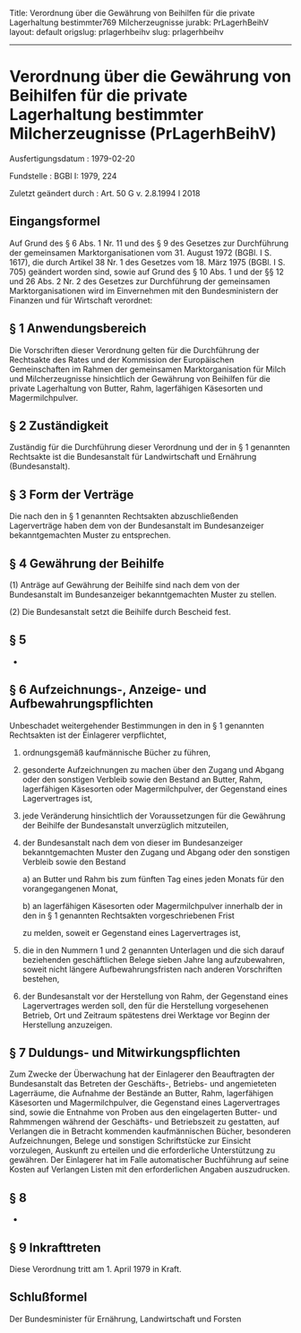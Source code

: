 Title: Verordnung über die Gewährung von Beihilfen für die private Lagerhaltung bestimmter769
  Milcherzeugnisse
jurabk: PrLagerhBeihV
layout: default
origslug: prlagerhbeihv
slug: prlagerhbeihv

---

# Verordnung über die Gewährung von Beihilfen für die private Lagerhaltung bestimmter Milcherzeugnisse (PrLagerhBeihV)

Ausfertigungsdatum
:   1979-02-20

Fundstelle
:   BGBl I: 1979, 224

Zuletzt geändert durch
:   Art. 50 G v. 2.8.1994 I 2018


## Eingangsformel

Auf Grund des § 6 Abs. 1 Nr. 11 und des § 9 des Gesetzes zur
Durchführung der gemeinsamen Marktorganisationen vom 31. August 1972
(BGBl. I S. 1617), die durch Artikel 38 Nr. 1 des Gesetzes vom 18.
März 1975 (BGBl. I S. 705) geändert worden sind, sowie auf Grund des §
10 Abs. 1 und der §§ 12 und 26 Abs. 2 Nr. 2 des Gesetzes zur
Durchführung der gemeinsamen Marktorganisationen wird im Einvernehmen
mit den Bundesministern der Finanzen und für Wirtschaft verordnet:


## § 1 Anwendungsbereich

Die Vorschriften dieser Verordnung gelten für die Durchführung der
Rechtsakte des Rates und der Kommission der Europäischen
Gemeinschaften im Rahmen der gemeinsamen Marktorganisation für Milch
und Milcherzeugnisse hinsichtlich der Gewährung von Beihilfen für die
private Lagerhaltung von Butter, Rahm, lagerfähigen Käsesorten und
Magermilchpulver.


## § 2 Zuständigkeit

Zuständig für die Durchführung dieser Verordnung und der in § 1
genannten Rechtsakte ist die Bundesanstalt für Landwirtschaft und
Ernährung (Bundesanstalt).


## § 3 Form der Verträge

Die nach den in § 1 genannten Rechtsakten abzuschließenden
Lagerverträge haben dem von der Bundesanstalt im Bundesanzeiger
bekanntgemachten Muster zu entsprechen.


## § 4 Gewährung der Beihilfe

(1) Anträge auf Gewährung der Beihilfe sind nach dem von der
Bundesanstalt im Bundesanzeiger bekanntgemachten Muster zu stellen.

(2) Die Bundesanstalt setzt die Beihilfe durch Bescheid fest.


## § 5

-


## § 6 Aufzeichnungs-, Anzeige- und Aufbewahrungspflichten

Unbeschadet weitergehender Bestimmungen in den in § 1 genannten
Rechtsakten ist der Einlagerer verpflichtet,

1.  ordnungsgemäß kaufmännische Bücher zu führen,


2.  gesonderte Aufzeichnungen zu machen über den Zugang und Abgang oder
    den sonstigen Verbleib sowie den Bestand an Butter, Rahm, lagerfähigen
    Käsesorten oder Magermilchpulver, der Gegenstand eines Lagervertrages
    ist,


3.  jede Veränderung hinsichtlich der Voraussetzungen für die Gewährung
    der Beihilfe der Bundesanstalt unverzüglich mitzuteilen,


4.  der Bundesanstalt nach dem von dieser im Bundesanzeiger
    bekanntgemachten Muster den Zugang und Abgang oder den sonstigen
    Verbleib sowie den Bestand

    a)  an Butter und Rahm bis zum fünften Tag eines jeden Monats für den
        vorangegangenen Monat,


    b)  an lagerfähigen Käsesorten oder Magermilchpulver innerhalb der in den
        in § 1 genannten Rechtsakten vorgeschriebenen Frist




    zu melden, soweit er Gegenstand eines Lagervertrages ist,


5.  die in den Nummern 1 und 2 genannten Unterlagen und die sich darauf
    beziehenden geschäftlichen Belege sieben Jahre lang aufzubewahren,
    soweit nicht längere Aufbewahrungsfristen nach anderen Vorschriften
    bestehen,


6.  der Bundesanstalt vor der Herstellung von Rahm, der Gegenstand eines
    Lagervertrages werden soll, den für die Herstellung vorgesehenen
    Betrieb, Ort und Zeitraum spätestens drei Werktage vor Beginn der
    Herstellung anzuzeigen.





## § 7 Duldungs- und Mitwirkungspflichten

Zum Zwecke der Überwachung hat der Einlagerer den Beauftragten der
Bundesanstalt das Betreten der Geschäfts-, Betriebs- und angemieteten
Lagerräume, die Aufnahme der Bestände an Butter, Rahm, lagerfähigen
Käsesorten und Magermilchpulver, die Gegenstand eines Lagervertrages
sind, sowie die Entnahme von Proben aus den eingelagerten Butter- und
Rahmmengen während der Geschäfts- und Betriebszeit zu gestatten, auf
Verlangen die in Betracht kommenden kaufmännischen Bücher, besonderen
Aufzeichnungen, Belege und sonstigen Schriftstücke zur Einsicht
vorzulegen, Auskunft zu erteilen und die erforderliche Unterstützung
zu gewähren. Der Einlagerer hat im Falle automatischer Buchführung auf
seine Kosten auf Verlangen Listen mit den erforderlichen Angaben
auszudrucken.


## § 8

-


## § 9 Inkrafttreten

Diese Verordnung tritt am 1. April 1979 in Kraft.


## Schlußformel

Der Bundesminister für Ernährung, Landwirtschaft und Forsten

